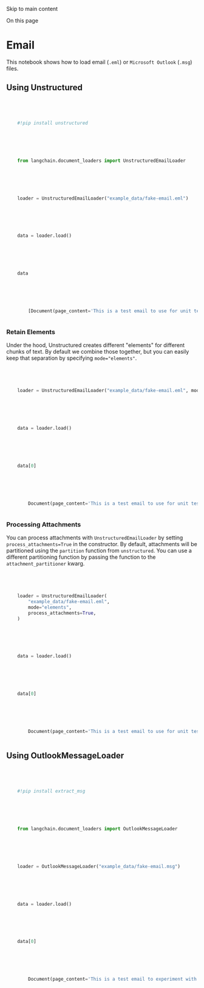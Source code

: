 

Skip to main content

On this page

# Email

This notebook shows how to load email (`.eml`) or `Microsoft Outlook` (`.msg`) files.

## Using Unstructured​

```python




    #!pip install unstructured



```


```python




    from langchain.document_loaders import UnstructuredEmailLoader



```


```python




    loader = UnstructuredEmailLoader("example_data/fake-email.eml")



```


```python




    data = loader.load()



```


```python




    data



```


```python




        [Document(page_content='This is a test email to use for unit tests.\n\nImportant points:\n\nRoses are red\n\nViolets are blue', metadata={'source': 'example_data/fake-email.eml'})]



```


### Retain Elements​

Under the hood, Unstructured creates different "elements" for different chunks of text. By default we combine those together, but you can easily keep that separation by specifying `mode="elements"`.

```python




    loader = UnstructuredEmailLoader("example_data/fake-email.eml", mode="elements")



```


```python




    data = loader.load()



```


```python




    data[0]



```


```python




        Document(page_content='This is a test email to use for unit tests.', metadata={'source': 'example_data/fake-email.eml', 'filename': 'fake-email.eml', 'file_directory': 'example_data', 'date': '2022-12-16T17:04:16-05:00', 'filetype': 'message/rfc822', 'sent_from': ['Matthew Robinson <mrobinson@unstructured.io>'], 'sent_to': ['Matthew Robinson <mrobinson@unstructured.io>'], 'subject': 'Test Email', 'category': 'NarrativeText'})



```


### Processing Attachments​

You can process attachments with `UnstructuredEmailLoader` by setting `process_attachments=True` in the constructor. By default, attachments will be partitioned using the `partition` function from
`unstructured`. You can use a different partitioning function by passing the function to the `attachment_partitioner` kwarg.

```python




    loader = UnstructuredEmailLoader(
        "example_data/fake-email.eml",
        mode="elements",
        process_attachments=True,
    )



```


```python




    data = loader.load()



```


```python




    data[0]



```


```python




        Document(page_content='This is a test email to use for unit tests.', metadata={'source': 'example_data/fake-email.eml', 'filename': 'fake-email.eml', 'file_directory': 'example_data', 'date': '2022-12-16T17:04:16-05:00', 'filetype': 'message/rfc822', 'sent_from': ['Matthew Robinson <mrobinson@unstructured.io>'], 'sent_to': ['Matthew Robinson <mrobinson@unstructured.io>'], 'subject': 'Test Email', 'category': 'NarrativeText'})



```


## Using OutlookMessageLoader​

```python




    #!pip install extract_msg



```


```python




    from langchain.document_loaders import OutlookMessageLoader



```


```python




    loader = OutlookMessageLoader("example_data/fake-email.msg")



```


```python




    data = loader.load()



```


```python




    data[0]



```


```python




        Document(page_content='This is a test email to experiment with the MS Outlook MSG Extractor\r\n\r\n\r\n-- \r\n\r\n\r\nKind regards\r\n\r\n\r\n\r\n\r\nBrian Zhou\r\n\r\n', metadata={'subject': 'Test for TIF files', 'sender': 'Brian Zhou <brizhou@gmail.com>', 'date': 'Mon, 18 Nov 2013 16:26:24 +0800'})



```
